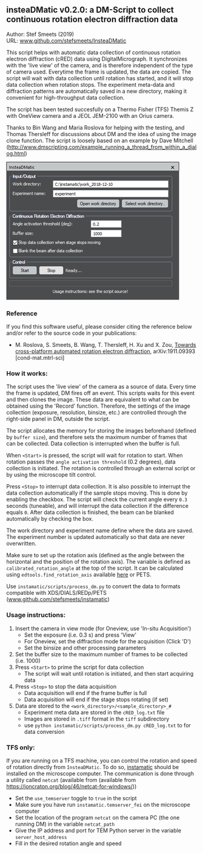 ## insteaDMatic v0.2.0: a DM-Script to collect continuous rotation electron diffraction data

Author: Stef Smeets (2019)  
URL: www.github.com/stefsmeets/InsteaDMatic

This script helps with automatic data collection of continuous rotation electron diffraction (cRED) data using DigitalMicrograph. It synchronizes with the 'live view' of the camera, and is therefore independent of the type of camera used. Everytime the frame is updated, the data are copied. The script will wait with data collection until rotation has started, and it will stop data collection when rotation stops. The experiment meta-data and diffraction patterns are automatically saved in a new directory, making it convenient for high-throughput data collection.

The script has been tested succesfully on a Thermo Fisher (TFS) Themis Z with OneView camera and a JEOL JEM-2100 with an Orius camera.

Thanks to Bin Wang and Maria Roslova for helping with the testing, and Thomas Thersleff for discussions about DM and the idea of using the image clone function.
The script is loosely based on an example by Dave Mitchell (http://www.dmscripting.com/example_running_a_thread_from_within_a_dialog.html)

![Image of script](./gui.png)

### Reference

If you find this software useful, please consider citing the reference below and/or refer to the source code in your publications:

 - M. Roslova, S. Smeets, B. Wang, T. Thersleff, H. Xu and X. Zou, [Towards cross-platform automated rotation electron diffraction](https://arxiv.org/abs/1911.09393), arXiv:1911.09393 [cond-mat.mtrl-sci]

### How it works:

The script uses the 'live view' of the camera as a source of data. Every time the frame is updated, DM fires off an event. 
This scripts waits for this event and then clones the image. These data are equivalent to what can be obtained using the 'Record' function.
Therefore, the settings of the image collection (exposure, resolution, binsize, etc.) are controlled through the right-side panel in DM, outside the script.

The script allocates the memory for storing the images beforehand (defined by `buffer size`), and therefore sets the maximum number of frames that can be collected.
Data collection is interrupted when the buffer is full.

When `<Start>` is pressed, the script will wait for rotation to start. When rotation passes the `angle activation threshold` (0.2 degrees), data collection is initiated.
The rotation is controlled through an external script or by using the microscope tilt control.

Press `<Stop>` to interrupt data collection. It is also possible to interrupt the data collection automatically if the sample stops moving. This is done by enabling the checkbox. The script will check the current angle every `0.3` seconds (tuneable), and will interrupt the data collection if the difference equals `0`. After data collection is finished, the beam can be blanked automatically by checking the box.

The work directory and experiment name define where the data are saved. The experiment number is updated automatically so that data are never overwritten.

Make sure to set up the rotation axis (defined as the angle between the horizontal and the position of the rotation axis). The variable is defined as `calibrated_rotation_angle` at the top of the script. It can be calculated using `edtools.find_rotation_axis` available [here](https://github.com/stefsmeets/edtools#find_rotation_axispy) or PETS.

Use `instamatic/scripts/process_dm.py` to convert the data to formats compatible with XDS/DIALS/REDp/PETS
(www.github.com/stefsmeets/instamatic)

### Usage instructions:
1. Insert the camera in view mode (for Oneview, use 'In-situ Acquisition')
   - Set the exposure (i.e. 0.3 s) and press 'View'
   - For Oneview, set the diffraction mode for the acquisition (Click 'D')
   - Set the binsize and other processing parameters
2. Set the buffer size to the maximum number of frames to be collected (i.e. 1000)
3. Press `<Start>` to prime the script for data collection
   - The script will wait until rotation is initiated, and then start acquiring data
4. Press `<Stop>` to stop the data acquisition
   - Data acquisition will end  if the frame buffer is full
   - Data acquisition will end if the stage stops rotating (if set)
5. Data are stored to the `<work_directory>/<sample_directory>_#`
   - Experiment meta data are stored in the `cRED_log.txt` file
   - Images are stored in `.tiff` format in the `tiff` subdirectory
   - use `python instamatic/scripts/process_dm.py cRED_log.txt` to for data conversion

### TFS only:
If you are running on a TFS machine, you can control the rotation and speed of rotation directly from `InsteaDMatic`.
To do so, [instamatic](https://github.com/stefsmeets/instamatic) should be installed on the microscope computer. The communication is done through a utility called `netcat` (available from (available from https://joncraton.org/blog/46/netcat-for-windows/))

- Set the `use_temserver` toggle to `true` in the script
- Make sure you have run `instamatic.temserver_fei` on the microscope computer
- Set the location of the program `netcat` on the camera PC (the one running DM) in the variable `netcat_path`
- Give the IP address and port for TEM Python server in the variable `server_host_address`
- Fill in the desired rotation angle and speed

